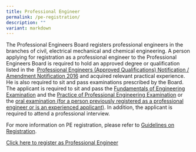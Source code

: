 ```yaml
---
title: Professional Engineer
permalink: /pe-registration/
description: ""
variant: markdown
---
```

The Professional Engineers Board registers professional engineers in the branches of civil, electrical mechanical and chemical engineering. A person applying for registration as a professional engineer to the Professional Engineers Board is required to hold an approved degree or qualification listed in the  [Professional Engineers (Approved Qualifications) Notification / Amendment Notification 2016](/act-and-rules/) and acquired relevant practical experience. He is also required to sit and pass examinations prescribed by the Board. The applicant is required to sit and pass the [Fundamentals of Engineering Examination](/FEE/) and the [Practice of Professional Engineering Examination](/PPE/) or the [oral examination (for a person previously registered as a professional engineer or is an experienced applicant)](/experiencedpe/). In addition, the applicant is required to attend a professional interview.    
  
For more information on PE registration, please refer to [Guidelines on Registration](/files/Downloads/Guidelines/RegistrationasPE.pdf).

[Click here to register as Professional Engineer](https://www.peb.gov.sg/login_pereg.aspx)